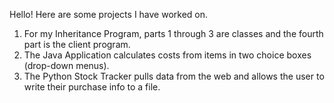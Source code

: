 Hello! Here are some projects I have worked on.
1) For my Inheritance Program, parts 1 through 3 are classes and the fourth part is the client program.
2) The Java Application calculates costs from items in two choice boxes (drop-down menus).
3) The Python Stock Tracker pulls data from the web and allows the user to write their purchase info to a file.
